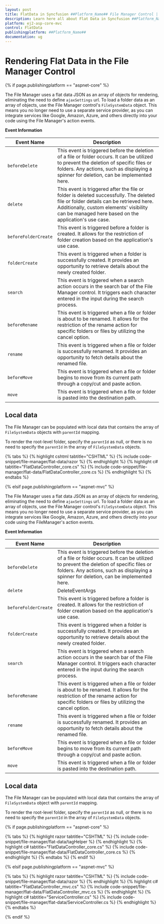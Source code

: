 ```yaml
---
layout: post
title: FlatData in Syncfusion ##Platform_Name## File Manager Control | Syncfusion
description: Learn here all about Flat Data in Syncfusion ##Platform_Name## File Manager control of Syncfusion Essential JS 2 and more.
platform: ej2-asp-core-mvc
control: FlatData
publishingplatform: ##Platform_Name##
documentation: ug
---
```


# Rendering Flat Data in the File Manager Control

{% if page.publishingplatform == "aspnet-core" %}

The File Manager uses a flat data JSON as an array of objects for rendering, eliminating the need to define `ajaxSettings` url. To load a folder data as an array of objects, use the File Manager control's `FileSystemData` object. This means you no longer need to use a separate service provider, as you can integrate services like Google, Amazon, Azure, and others directly into your code using the File Manager's action events.

**Event Information**

Event Name | Description
 ---  | ---
`beforeDelete` | This event is triggered before the deletion of a file or folder occurs. It can be utilized to prevent the deletion of specific files or folders. Any actions, such as displaying a spinner for deletion, can be implemented here.
`delete` | This event is triggered after the file or folder is deleted successfully. The deleted file or folder details can be retrieved here. Additionally, custom elements' visibility can be managed here based on the application's use case.
`beforeFolderCreate` | This event is triggered before a folder is created. It allows for the restriction of folder creation based on the application's use case.
`folderCreate` | This event is triggered when a folder is successfully created. It provides an opportunity to retrieve details about the newly created folder.
`search` | This event is triggered when a search action occurs in the search bar of the File Manager control. It triggers each character entered in the input during the search process.
`beforeRename` | This event is triggered when a file or folder is about to be renamed. It allows for the restriction of the rename action for specific folders or files by utilizing the cancel option.
`rename` | This event is triggered when a file or folder is successfully renamed. It provides an opportunity to fetch details about the renamed file.
`beforeMove` | This event is triggered when a file or folder begins to move from its current path through a copy/cut and paste action.
`move` | This event is triggered when a file or folder is pasted into the destination path.

## Local data

The File Manager can be populated with local data that contains the array of `FileSystemData` objects with `parentId` mapping.

To render the root-level folder, specify the `parentId` as null, or there is no need to specify the `parentId` in the array of `FileSystemData` objects.

{% tabs %}
{% highlight cshtml tabtitle="CSHTML" %}
{% include code-snippet/file-manager/flat-data/razor %}
{% endhighlight %}
{% highlight c# tabtitle="FlatDataController_core.cs" %}
{% include code-snippet/file-manager/flat-data/FlatDataController_core.cs %}
{% endhighlight %}
{% endtabs %}

{% elsif page.publishingplatform == "aspnet-mvc" %}

The File Manager uses a flat data JSON as an array of objects for rendering, eliminating the need to define `ajaxSettings` url. To load a folder data as an array of objects, use the File Manager control's `FileSystemData` object. This means you no longer need to use a separate service provider, as you can integrate services like Google, Amazon, Azure, and others directly into your code using the FileManager's action events.

**Event Information**

Event Name | Description
 ---  | ---
`beforeDelete` | This event is triggered before the deletion of a file or folder occurs. It can be utilized to prevent the deletion of specific files or folders. Any actions, such as displaying a spinner for deletion, can be implemented here.
`delete` | DeleteEventArgs | path, itemData, cancel. | This event is triggered after the file or folder is deleted successfully. The deleted file or folder details can be retrieved here. Additionally, custom elements' visibility can be managed here based on the application's use case.
`beforeFolderCreate` | This event is triggered before a folder is created. It allows for the restriction of folder creation based on the application's use case.
`folderCreate` | This event is triggered when a folder is successfully created. It provides an opportunity to retrieve details about the newly created folder.
`search` | This event is triggered when a search action occurs in the search bar of the File Manager control. It triggers each character entered in the input during the search process.
`beforeRename` | This event is triggered when a file or folder is about to be renamed. It allows for the restriction of the rename action for specific folders or files by utilizing the cancel option.
`rename` | This event is triggered when a file or folder is successfully renamed. It provides an opportunity to fetch details about the renamed file.
`beforeMove` | This event is triggered when a file or folder begins to move from its current path through a copy/cut and paste action.
`move` | This event is triggered when a file or folder is pasted into the destination path.

## Local data

The File Manager can be populated with local data that contains the array of `FileSystemData` object with `parentId` mapping.

To render the root-level folder, specify the `parentId` as null, or there is no need to specify the `parentId` in the array of `FileSystemData`  objects.


{% if page.publishingplatform == "aspnet-core" %}

{% tabs %}
{% highlight razor tabtitle="CSHTML" %}
{% include code-snippet/file-manager/flat-data/tagHelper %}
{% endhighlight %}
{% highlight c# tabtitle="FlatDataController_core.cs" %}
{% include code-snippet/file-manager/flat-data/FlatDataController_core.cs %}
{% endhighlight %}
{% endtabs %}
{% endif %}

{% elsif page.publishingplatform == "aspnet-mvc" %}

{% tabs %}
{% highlight razor tabtitle="CSHTML" %}
{% include code-snippet/file-manager/flat-data/razor  %}
{% endhighlight %}
{% highlight c# tabtitle="FlatDataController_mvc.cs" %}
{% include code-snippet/file-manager/flat-data/FlatDataController_mvc.cs %}
{% endhighlight %}
{% highlight c# tabtitle="ServiceController.cs" %}
{% include code-snippet/file-manager/flat-data/ServiceController.cs %}
{% endhighlight %}
{% endtabs %}

{% endif %}